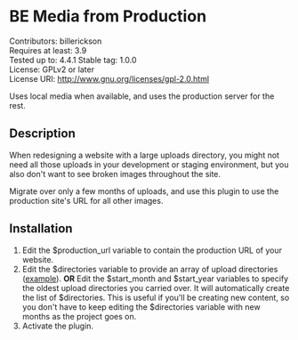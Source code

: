 # BE Media from Production

Contributors: billerickson  
Requires at least: 3.9  
Tested up to: 4.4.1
Stable tag: 1.0.0  
License: GPLv2 or later  
License URI: http://www.gnu.org/licenses/gpl-2.0.html  

Uses local media when available, and uses the production server for the rest.

## Description

When redesigning a website with a large uploads directory, you might not need all those uploads in your development 
or staging environment, but you also don't want to see broken images throughout the site. 

Migrate over only a few months of uploads, and use this plugin to use the production site's URL for all other images.

## Installation

1. Edit the $production_url variable to contain the production URL of your website. 
2. Edit the $directories variable to provide an array of upload directories ([example](https://gist.github.com/billerickson/bbfb0d2e467dc5591310)).
**OR**
Edit the $start_month and $start_year variables to specify the oldest upload directories you carried over. It will 
automatically create the list of $directories. This is useful if you'll be creating new content, so you don't have to keep
editing the $directories variable with new months as the project goes on.
3. Activate the plugin.
 
